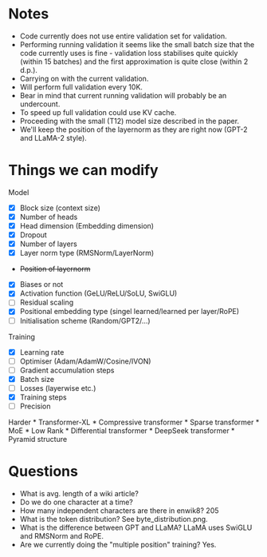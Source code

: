 # Notes
* Code currently does not use entire validation set for validation.
* Performing running validation it seems like the small batch size that the code currently uses is fine - validation loss stabilises quite quickly (within 15 batches) and the first approximation is quite close (within 2 d.p.). 
* Carrying on with the current validation.
* Will perform full validation every 10K.
* Bear in mind that current running validation will probably be an undercount.
* To speed up full validation could use KV cache.
* Proceeding with the small (T12) model size described in the paper.
* We'll keep the position of the layernorm as they are right now (GPT-2 and LLaMA-2 style).


# Things we can modify
Model
- [x] Block size (context size)
- [x] Number of heads
- [x] Head dimension (Embedding dimension)
- [x] Dropout
- [x] Number of layers
- [x] Layer norm type (RMSNorm/LayerNorm)
- ~~Position of layernorm~~
- [x] Biases or not
- [x] Activation function (GeLU/ReLU/SoLU, SwiGLU)
- [ ] Residual scaling
- [x] Positional embedding type (singel learned/learned per layer/RoPE)
- [ ] Initialisation scheme (Random/GPT2/...)

Training
- [x] Learning rate
- [ ] Optimiser (Adam/AdamW/Cosine/IVON)
- [ ] Gradient accumulation steps
- [x] Batch size
- [ ] Losses (layerwise etc.)
- [x] Training steps
- [ ] Precision

Harder
    * Transformer-XL
    * Compressive transformer
    * Sparse transformer
    * MoE
    * Low Rank
    * Differential transformer
    * DeepSeek transformer
    * Pyramid structure

# Questions
* What is avg. length of a wiki article?
* Do we do one character at a time?
* How many independent characters are there in enwik8? 205
* What is the token distribution? See byte_distribution.png.
* What is the difference between GPT and LLaMA? LLaMA uses SwiGLU and RMSNorm and RoPE.
* Are we currently doing the "multiple position" training? Yes.